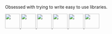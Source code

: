 Obsessed with trying to write easy to use libraries.

<a title="PgDump\nA .NET wrapper for PostgreSQL pg_dump" alt="PgDump" href="https://github.com/AdamTovatt/PgDump">
  <img src="https://api.nuget.org/v3-flatcontainer/pgdump/1.0.3/icon" width="48"/>
</a>
<a title="ByteShelfClient\nClient library for ByteShelf API" alt="ByteShelfClient" href="https://github.com/AdamTovatt/ByteShelfClient">
  <img src="https://api.nuget.org/v3-flatcontainer/byteshelfclient/1.2.2/icon" width="48"/>
</a>
<a title="ByteShelfCommon\nCommon utilities for ByteShelf projects" alt="ByteShelfCommon" href="https://github.com/AdamTovatt/ByteShelfCommon">
  <img src="https://api.nuget.org/v3-flatcontainer/byteshelfcommon/1.2.2/icon" width="48"/>
</a>
<a title="SharpCutSvg\nSVG path cutting and manipulation for .NET" alt="SharpCutSvg" href="https://github.com/AdamTovatt/SharpCutSvg">
  <img src="https://api.nuget.org/v3-flatcontainer/sharpcutsvg/1.3.0/icon" width="48"/>
</a>
<a title="WindscribeNet\nA .NET client for Windscribe API" alt="WindscribeNet" href="https://github.com/AdamTovatt/WindscribeNet">
  <img src="https://api.nuget.org/v3-flatcontainer/windscribenet/1.0.2/icon" width="48"/>
</a>
<a title="SakurWebApiUtilities\nUtilities for building robust Web APIs" alt="SakurWebApiUtilities" href="https://github.com/AdamTovatt/SakurWebApiUtilities">
  <img src="https://api.nuget.org/v3-flatcontainer/sakurwebapiutilities/1.7.0/icon" width="48"/>
</a>
